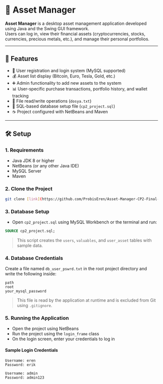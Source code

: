 # 💼 Asset Manager

**Asset Manager** is a desktop asset management application developed using Java and the Swing GUI framework.  
Users can log in, view their financial assets (cryptocurrencies, stocks, currencies, precious metals, etc.), and manage their personal portfolios.

---

## 🚀 Features

- 🔐 User registration and login system (MySQL supported)
- 💰 Asset list display (Bitcoin, Euro, Tesla, Gold, etc.)
- ➕ Admin functionality to add new assets to the system
- 📊 User-specific purchase transactions, portfolio history, and wallet tracking
- 📁 File read/write operations (`dosya.txt`)
- 🧾 SQL-based database setup file (`cp2_project.sql`)
- ☕ Project configured with NetBeans and Maven

---

## 🛠️ Setup

### 1. Requirements

- Java JDK 8 or higher  
- NetBeans (or any other Java IDE)  
- MySQL Server  
- Maven  

### 2. Clone the Project

```bash
git clone [link](https://github.com/ProbisEren/Asset-Manager-CP2-Final-)
```

### 3. Database Setup

- Open `cp2_project.sql` using MySQL Workbench or the terminal and run:

```sql
SOURCE cp2_project.sql;
```

> This script creates the `users`, `valuables`, and `user_asset` tables with sample data.

### 4. Database Credentials

Create a file named `db_user_pswrd.txt` in the root project directory and write the following inside:

```
path
root
your_mysql_password
```

> This file is read by the application at runtime and is excluded from Git using `.gitignore`.

### 5. Running the Application

- Open the project using NetBeans  
- Run the project using the `login_frame` class  
- On the login screen, enter your credentials to log in

#### Sample Login Credentials

```
Username: eren
Password: erik

Username: admin
Password: admin123
```
